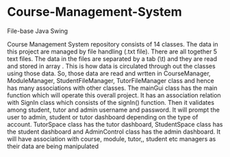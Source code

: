 # Course-Management-System
File-base
Java
Swing

Course Management System repository consists of 14 classes. The data in this  project are managed by file handling (.txt file). 
There are all together 5 text files. 
The data in the files are separated by a tab (\t) and they are read and stored in array . 
This is how data is circulated through out the classes using those data. 
So, those data are read and wrtten in CourseManager, ModuleManager, StudentFileManager, TutorFileManager class and 
hence has many associations with other classes.
The mainGui class has the main function which will operate this overall project. It has an association 
relation with SignIn class which consists of the signIn() function. Then it validates among student, tutor 
and admin username and password. 
It will prompt the user to admin, student or tutor dashboard depending on the type of account. 
TutorSpace class has the tutor dashboard, StudentSpace class has the student dashboard and AdminControl class has the admin dashboard. 
It will have association with course, module, tutor,, student etc managers as their data are being manipulated
